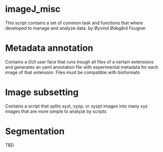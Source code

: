 # imageJ_misc
This script contains a set of common task and functions that where developed to manage and analyze data.
by Øyvind Ødegård Fougner

# Metadata annotation
Contains a GUI user face that runs trough all files of a certain extensions and generates an yaml annotation file with experimental metadata for each image of that extension.
Files must be compatible with bioformats

# Image subsetting
Contains a script that splits xyzt, xyzp, or xyzpt images into many xyz images that are more simple to analyze by scripts

# Segmentation
TBD  